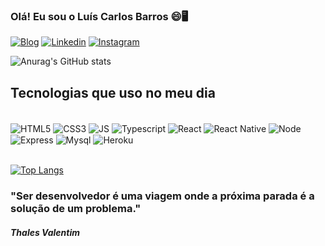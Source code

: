 ### Olá! Eu sou o Luís Carlos Barros 😄🖥️

[![Blog](https://img.shields.io/website?label=luiscarlosbarros.dev.br&style=for-the-badge&url=https://luiscarlosbarros.dev.br)](https://luiscarlosbarros.dev.br)
[![Linkedin](https://img.shields.io/badge/LinkedIn-0077B5?style=for-the-badge&logo=linkedin&logoColor=white)](https://www.linkedin.com/in/lu%C3%ADs-carlos-aquino-barros-41150117b/)
[![Instagram](https://img.shields.io/badge/Instagram-E4405F?style=for-the-badge&logo=instagram&logoColor=white)](https://www.instagram.com/luiscarlosbarros7/)

![Anurag's GitHub stats](https://github-readme-stats.vercel.app/api?username=luiscarlos14&show_icons=true&theme=dracula)

## Tecnologias que uso no meu dia

<div style = "display: inline_block, margin-botton: 5px"><br/>
    <img align="center" alt="HTML5" src="https://img.shields.io/badge/HTML5-E34F26?style=for-the-badge&logo=html5&logoColor=white"/>
    <img align="center" alt="CSS3" src="https://img.shields.io/badge/CSS3-1572B6?style=for-the-badge&logo=css3&logoColor=white"/>
    <img align="center" alt="JS" src="https://img.shields.io/badge/JavaScript-323330?style=for-the-badge&logo=javascript&logoColor=F7DF1E"/>
    <img align="center" alt="Typescript" src="https://img.shields.io/badge/TypeScript-007ACC?style=for-the-badge&logo=typescript&logoColor=white"/>
     <img align="center" alt="React" src="https://img.shields.io/badge/React-20232A?style=for-the-badge&logo=react&logoColor=61DAFB"/>
      <img align="center" alt="React Native" src="https://img.shields.io/badge/React_Native-20232A?style=for-the-badge&logo=react&logoColor=61DAFB"/>
     <img align="center" alt="Node" src="https://img.shields.io/badge/Node.js-43853D?style=for-the-badge&logo=node.js&logoColor=white"/>
     <img align="center" alt="Express" src="https://img.shields.io/badge/Express.js-404D59?style=for-the-badge"/>
     <img align="center" alt="Mysql" src="https://img.shields.io/badge/MySQL-00000F?style=for-the-badge&logo=mysql&logoColor=white"/>
     <img align="center" alt="Heroku" src="https://img.shields.io/badge/Heroku-430098?style=for-the-badge&logo=heroku&logoColor=white"/>
</div>    <br/>



[![Top Langs](https://github-readme-stats.vercel.app/api/top-langs/?username=luiscarlos14&layout=compact)](https://github.com/luiscarlos14)


### "Ser desenvolvedor é uma viagem onde a próxima parada é a solução de um problema." 
##### Thales Valentim
